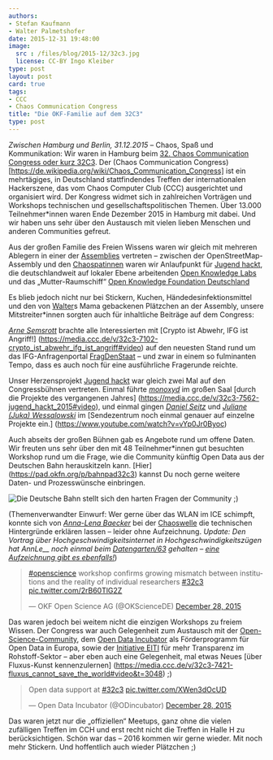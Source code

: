 ```yaml
---
authors: 
- Stefan Kaufmann
- Walter Palmetshofer
date: 2015-12-31 19:48:00
image: 
  src : /files/blog/2015-12/32c3.jpg
  license: CC-BY Ingo Kleiber
type: post
layout: post
card: true
tags:
- CCC
- Chaos Communication Congress
title: "Die OKF-Familie auf dem 32C3" 
type: post
---
```


*Zwischen Hamburg und Berlin, 31.12.2015* – Chaos, Spaß und Kommunikation: Wir waren in Hamburg beim [32. Chaos Communication Congress oder kurz 32C3](http://www.ccc.de). Der (Chaos Communication Congress)[https://de.wikipedia.org/wiki/Chaos_Communication_Congress] ist ein mehrtägiges, in Deutschland stattfindendes Treffen der internationalen Hackerszene, das vom Chaos Computer Club (CCC) ausgerichtet und organisiert wird. Der Kongress widmet sich in zahlreichen Vorträgen und Workshops technischen und gesellschaftspolitischen Themen. Über 13.000 Teilnehmer\*innen waren Ende Dezember 2015 in Hamburg mit dabei. 
Und wir haben uns sehr über den Austausch mit vielen lieben Menschen und anderen Communities gefreut.


Aus der großen Familie des Freien Wissens waren wir gleich mit mehreren Ablegern in einer der [Assemblies](https://events.ccc.de/congress/2015/wiki/Static:Assemblies) vertreten – zwischen der OpenStreetMap-Assembly und den [Chaospatinnen](https://twitter.com/chaospatinnen) waren wir Anlaufpunkt für [Jugend hackt](https://events.ccc.de/congress/2015/wiki/Assembly:Jugend_hackt ), die deutschlandweit auf lokaler Ebene arbeitenden [Open Knowledge Labs](https://events.ccc.de/congress/2015/wiki/Assembly:Open_Knowledge_Labs) und das „Mutter-Raumschiff“ [Open Knowledge Foundation Deutschland](https://events.ccc.de/congress/2015/wiki/Assembly:OKFDE)


Es blieb jedoch nicht nur bei Stickern, Kuchen, Händedesinfektionsmittel und den von [Walter](https://twitter.com/vavoida)s Mama gebackenen Plätzchen an der Assembly, unsere Mitstreiter\*innen sorgten auch für inhaltliche Beiträge auf dem Congress:  

[*Arne Semsrott*](https://twitter.com/arnesemsrott) brachte alle Interessierten mit [Crypto ist Abwehr, IFG ist Angriff!] (https://media.ccc.de/v/32c3-7102-crypto_ist_abwehr_ifg_ist_angriff#video) auf den neuesten Stand rund um das IFG-Anfragenportal [FragDenStaat](https://www.fragdenstaat.de) – und zwar in einem so fulminanten Tempo, dass es auch noch für eine ausführliche Fragerunde reichte.

Unser Herzensprojekt [Jugend hackt](http://jugendhackt.de) war gleich zwei Mal auf den Congressbühnen vertreten. Einmal führte [*monoxyd*](http://monoxyd.de) im großen Saal [durch die Projekte des vergangenen Jahres]
(https://media.ccc.de/v/32c3-7562-jugend_hackt_2015#video), und einmal gingen [*Daniel Seitz*](https://twitter.com/sondala) und [*Juliane (Juka) Wessalowski*](https://twitter.com/gruenzeug) im [Sendezentrum noch einmal genauer auf einzelne Projekte ein.]
(https://www.youtube.com/watch?v=vYp0Jr0Byoc)

Auch abseits der großen Bühnen gab es Angebote rund um offene Daten. Wir freuten uns sehr über den mit 48 Teilnehmer\*innen gut besuchten Workshop rund um die Frage, wie die Community künftig Open Data aus der Deutschen Bahn herauskitzeln kann. [Hier] (https://pad.okfn.org/p/bahnpad32c3) kannst Du noch gerne weitere Daten- und Prozesswünsche einbringen. 

![Die Deutsche Bahn stellt sich den harten Fragen der Community ;)](/files/blog/2015-12/32c3_walter.jpg)

(Themenverwandter Einwurf: Wer gerne über das WLAN im ICE schimpft, konnte sich von [*Anna-Lena Baecker*](http://annle.de/) bei der [Chaoswelle](https://www.chaoswelle.de/Hauptseite) die technischen Hintergründe erklären lassen – leider ohne Aufzeichnung. *Update: Den Vortrag über Hochgeschwindigkeitsinternet in Hochgeschwindigkeitszügen hat AnnLe\_\_ noch einmal beim [Datengarten/63](https://berlin.ccc.de/wiki/Datengarten/63) gehalten – [eine Aufzeichnung gibt es ebenfalls!](https://media.ccc.de/v/dg63)*)

<blockquote class="twitter-tweet" lang="en"><p lang="en" dir="ltr"><a href="https://twitter.com/hashtag/openscience?src=hash">#openscience</a> workshop confirms growing mismatch between institutions and the reality of individual researchers <a href="https://twitter.com/hashtag/32c3?src=hash">#32c3</a> <a href="https://t.co/2rB60TlG2Z">pic.twitter.com/2rB60TlG2Z</a></p>&mdash; OKF Open Science AG (@OKScienceDE) <a href="https://twitter.com/OKScienceDE/status/681484814667649025">December 28, 2015</a></blockquote>
<script async src="//platform.twitter.com/widgets.js" charset="utf-8"></script>

Das waren jedoch bei weitem nicht die einzigen Workshops zu freiem Wissen. Der Congress war auch Gelegenheit zum Austausch mit der [Open-Science-Community](https://pad.okfn.org/p/32C3-OpenScience), dem [Open Data Incubator](https://events.ccc.de/congress/2015/wiki/Session:Open_data) als Förderprogramm für Open Data in Europa, sowie der [Initiative EITI](https://events.ccc.de/congress/2015/wiki/Session:Open_data_and_extractive_industries) für mehr Transparenz im Rohstoff-Sektor – aber eben auch eine Gelegenheit, mal etwas Neues [über Fluxus-Kunst kennenzulernen]
(https://media.ccc.de/v/32c3-7421-fluxus_cannot_save_the_world#video&t=3048) ;)

<blockquote class="twitter-tweet" lang="en"><p lang="en" dir="ltr">Open data support at <a href="https://twitter.com/hashtag/32c3?src=hash">#32c3</a> <a href="https://t.co/XWen3dOcUD">pic.twitter.com/XWen3dOcUD</a></p>&mdash; Open Data Incubator (@ODincubator) <a href="https://twitter.com/ODincubator/status/681516412863668224">December 28, 2015</a></blockquote>

Das waren jetzt nur die „offiziellen“ Meetups, ganz ohne die vielen zufälligen Treffen im CCH und erst recht nicht die Treffen in Halle H zu berücksichtigen. Schön war das – 2016 kommen wir gerne wieder. Mit noch mehr Stickern. Und hoffentlich auch wieder Plätzchen ;) 
